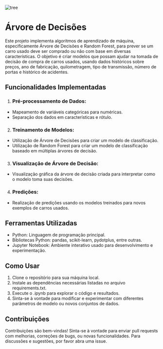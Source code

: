 ![tree](https://github.com/DavilaGustavo/decisionTreesPY/assets/106328212/9360e9e1-7c87-4429-93f4-4082d2fa246f)

# Árvore de Decisões
Este projeto implementa algoritmos de aprendizado de máquina, especificamente Árvore de Decisões e Random Forest, para prever se um carro usado deve ser comprado ou não com base em diversas características. O objetivo é criar modelos que possam ajudar na tomada de decisão de compra de carros usados, usando dados históricos sobre preços, ano de fabricação, quilometragem, tipo de transmissão, número de portas e histórico de acidentes.

## Funcionalidades Implementadas
1. ### Pré-processamento de Dados:
- Mapeamento de variáveis categóricas para numéricas.
- Separação dos dados em características e rótulo.

2. ### Treinamento de Modelos:
- Utilização de Árvore de Decisões para criar um modelo de classificação.
- Utilização de Random Forest para criar um modelo de classificação baseado em múltiplas árvores de decisão.

3. ### Visualização de Árvore de Decisão:
- Visualização gráfica da árvore de decisão criada para interpretar como o modelo toma suas decisões.

4. ### Predições:
- Realização de predições usando os modelos treinados para novos exemplos de carros usados.

## Ferramentas Utilizadas
- Python: Linguagem de programação principal.
- Bibliotecas Python: pandas, scikit-learn, pydotplus, entre outras.
- Jupyter Notebook: Ambiente interativo usado para desenvolvimento e experimentação.

## Como Usar
1. Clone o repositório para sua máquina local.
2. Instale as dependências necessárias listadas no arquivo requirements.txt.
3. Execute o .ipynb para explorar o código e resultados.
4. Sinta-se à vontade para modificar e experimentar com diferentes parâmetros de modelo ou novos conjuntos de dados.

## Contribuições
Contribuições são bem-vindas! Sinta-se à vontade para enviar pull requests com melhorias, correções de bugs, ou novas funcionalidades. Para discussões e sugestões, por favor abra uma issue.